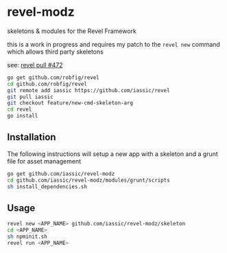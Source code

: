 revel-modz
==========

skeletons & modules for the Revel Framework

this is a work in progress and requires my patch to the `revel new` command
which allows third party skeletons

see: [revel pull #472](https://github.com/robfig/revel/pull/472)

``` Bash
go get github.com/robfig/revel
cd github.com/robfig/revel
git remote add iassic https://github.com/iassic/revel
git pull iassic
git checkout feature/new-cmd-skeleton-arg
cd revel
go install
```

Installation
--------------

The following instructions will setup a new app with
a skeleton and a grunt file for asset management

``` Bash
go get github.com/iassic/revel-modz
cd github.com/iassic/revel-modz/modules/grunt/scripts
sh install_dependencies.sh
```


Usage
---------------

``` Bash
revel new <APP_NAME> github.com/iassic/revel-modz/skeleton
cd <APP_NAME>
sh npminit.sh
revel run <APP_NAME>
```
